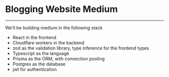 # Blogging Website Medium 
---
We’ll be building medium in the following stack
- React in the frontend
- Cloudflare workers in the backend
- zod as the validation library, type inference for the frontend types
- Typescript as the language
- Prisma as the ORM, with connection pooling
- Postgres as the database
- jwt for authentication
 